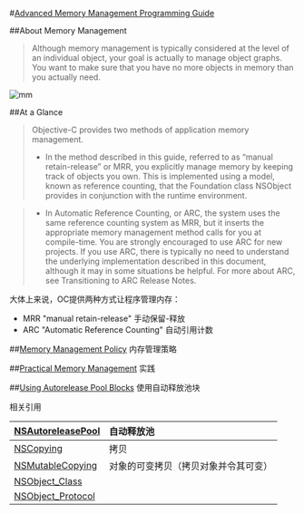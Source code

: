 #[Advanced Memory Management Programming Guide](https://developer.apple.com/library/prerelease/ios/documentation/Cocoa/Conceptual/MemoryMgmt/Articles/MemoryMgmt.html)

##About Memory Management

> Although memory management is typically considered at the level of an individual object, your goal is actually to manage object graphs. You want to make sure that you have no more objects in memory than you actually need.

![mm](https://developer.apple.com/library/prerelease/ios/documentation/Cocoa/Conceptual/MemoryMgmt/Art/memory_management_2x.png)

##At a Glance

> Objective-C provides two methods of application memory management.
>
> - In the method described in this guide, referred to as “manual retain-release” or MRR, you explicitly manage memory by keeping track of objects you own. This is implemented using a model, known as reference counting, that the Foundation class NSObject provides in conjunction with the runtime environment.


> - In Automatic Reference Counting, or ARC, the system uses the same reference counting system as MRR, but it inserts the appropriate memory management method calls for you at compile-time. You are strongly encouraged to use ARC for new projects. If you use ARC, there is typically no need to understand the underlying implementation described in this document, although it may in some situations be helpful. For more about ARC, see Transitioning to ARC Release Notes.

大体上来说，OC提供两种方式让程序管理内存：

- MRR "manual retain-release" 手动保留-释放
- ARC "Automatic Reference Counting" 自动引用计数




##[Memory Management Policy](https://developer.apple.com/library/prerelease/ios/documentation/Cocoa/Conceptual/MemoryMgmt/Articles/mmRules.html#//apple_ref/doc/uid/20000994-BAJHFBGH) 内存管理策略

##[Practical Memory Management](https://developer.apple.com/library/prerelease/ios/documentation/Cocoa/Conceptual/MemoryMgmt/Articles/mmPractical.html#//apple_ref/doc/uid/TP40004447-SW1) 实践

##[Using Autorelease Pool Blocks](https://developer.apple.com/library/prerelease/ios/documentation/Cocoa/Conceptual/MemoryMgmt/Articles/mmAutoreleasePools.html#//apple_ref/doc/uid/20000047-CJBFBEDI) 使用自动释放池块

相关引用

| [NSAutoreleasePool](https://developer.apple.com/library/prerelease/ios/documentation/Cocoa/Reference/Foundation/Classes/NSAutoreleasePool_Class/index.html#//apple_ref/occ/cl/NSAutoreleasePool) | 自动释放池              |
| :--------------------------------------- | :----------------- |
| [NSCopying](https://developer.apple.com/library/prerelease/ios/documentation/Cocoa/Reference/Foundation/Protocols/NSCopying_Protocol/index.html#//apple_ref/occ/intf/NSCopying) | 拷贝                 |
| [NSMutableCopying](https://developer.apple.com/library/prerelease/ios/documentation/Cocoa/Reference/Foundation/Protocols/NSMutableCopying_Protocol/index.html#//apple_ref/occ/intf/NSMutableCopying) | 对象的可变拷贝（拷贝对象并令其可变） |
| [NSObject_Class](https://developer.apple.com/library/prerelease/ios/documentation/Cocoa/Reference/Foundation/Classes/NSObject_Class/index.html#//apple_ref/occ/cl/NSObject) |                    |
| [NSObject_Protocol](https://developer.apple.com/library/prerelease/ios/documentation/Cocoa/Reference/Foundation/Protocols/NSObject_Protocol/index.html#//apple_ref/occ/intf/NSObject) |                    |